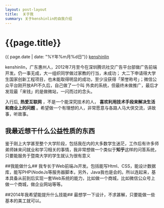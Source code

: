 ```yaml
---
layout: post-layout
title:  关于我
summary: 关于kenshinlin的自我介绍
---
```


# {{page.title}}
<div class="post-date">{{ page.date | date: "%Y年%m月%d日"}}  <a href="http://iiris.us">kenshinlin</a> </div>

kenshinlin，广东惠州人，2012年7月至今在深圳腾讯社交广告平台部做广告前端开发。仍一事无成，大一组织同学做过家教的行当，未成功；
大二下申请得大学生国家创新工程项目，也未能取得明显的成功，至少没获得「荣誉称号」；微信公众平台刚开放API不久后，自己做了一个叫
外卖的系统，但最终未做推广，最后才发现最「来钱」的是做微站，一闪而过的念头。

入行后,  **热爱互联网**  ，不是一个能深究技术的人，  **喜欢利用技术手段来解决生活和商业上的问题**   。希望做一个有理想的人，非常愿意与各路人马大侠交流，讲故事，听故事。

## 我最近想干什么公益性质的东西 ##
鉴于刚上大学甚至整个大学阶段，包括我在内的大多数学生迷茫，工作后有许多师弟师妹来问就业和学习相关的事情，我非常想做一个类似于**知乎**这样的问答系统，只要能服务于暨南大学的学生就认为很有意义

##我能做什么##
我专长于Web前端Js开发。包括能写Html、CSS，能设计数据库，能写PHP\NodeJs等服务器脚本，另外，Java我也是会的。所以连起来，基本具备从前到后实现一套Web系统的能力，比如做一个商城，比如微信公众号上做一个商城，做企业网站等等。

##2014年我希望能提升什么技能##
最想学一下设计，不求甚解，只要能做一些基本的美工就可以。



